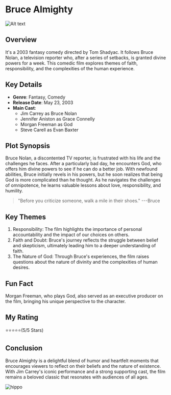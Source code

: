 # Bruce Almighty

![Alt text](https://th.bing.com/th/id/R.1b901c8ddfd7feb79b0b8ce1b3e59d64?rik=lvmrklKWiA8HMA&riu=http%3a%2f%2fimages6.fanpop.com%2fimage%2fphotos%2f38300000%2fBruce-Almighty-bruce-almighty-38360402-1000-808.jpg&ehk=zohOx86p2uuqMYQ3WUWimlI3ELK9RxOdYXDno8pHTfs%3d&risl=&pid=ImgRaw&r=0)

## Overview
It's a 2003 fantasy comedy directed by Tom Shadyac. It follows Bruce Nolan, a television reporter who, after a series of setbacks, is granted divine powers for a week. This comedic film explores themes of faith, responsibility, and the complexities of the human experience.

## Key Details
+ **Genre**: Fantasy, Comedy
+ **Release Date**: May 23, 2003
+ **Main Cast**:
	- Jim Carrey as Bruce Nolan
	- Jennifer Aniston as Grace Connelly
	- Morgan Freeman as God
	- Steve Carell as Evan Baxter

## Plot Synopsis
Bruce Nolan, a discontented TV reporter, is frustrated with his life and the challenges he faces. After a particularly bad day, he encounters God, who offers him divine powers to see if he can do a better job. With newfound abilities, Bruce initially revels in his powers, but he soon realizes that being God is more complicated than he thought. As he navigates the challenges of omnipotence, he learns valuable lessons about love, responsibility, and humility.
> "Before you criticize someone, walk a mile in their shoes." ---Bruce

## Key Themes

1. Responsibility: The film highlights the importance of personal accountability and the impact of our choices on others.
2. Faith and Doubt: Bruce's journey reflects the struggle between belief and skepticism, ultimately leading him to a deeper understanding of faith.
3. The Nature of God: Through Bruce's experiences, the film raises questions about the nature of divinity and the complexities of human desires.

## Fun Fact
Morgan Freeman, who plays God, also served as an executive producer on the film, bringing his unique perspective to the character.

## My Rating
:star::star::star::star::star:(5/5 Stars)

## Conclusion
Bruce Almighty is a delightful blend of humor and heartfelt moments that encourages viewers to reflect on their beliefs and the nature of existence. With Jim Carrey's iconic performance and a strong supporting cast, the film remains a beloved classic that resonates with audiences of all ages.

![hippo](https://www.bing.com/th/id/OGC.1a4a855f8b4d501a8ff4a8b077a5314d?pid=1.7&rurl=https%3a%2f%2fmedia.giphy.com%2fmedia%2fY08MG6VzaMAuI%2fgiphy.gif&ehk=2wbkmSnBy%2b0XKV776Y0in59TP0zep54x%2fcoWF77p7pg%3d)
